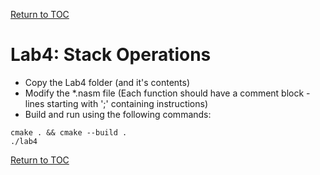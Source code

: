 <a href="https://github.com/CyberTrainingUSAF/06-Debugging-Assembly/blob/master/00-Table-of-Contents.md" rel="Return to TOC"> Return to TOC </a>

# Lab4: Stack Operations

* Copy the Lab4 folder (and it's contents)
* Modify the *.nasm file (Each function should have a comment block - lines starting with ';' containing instructions)
* Build and run using the following commands:

```
cmake . && cmake --build .
./lab4
```

<a href="https://github.com/CyberTrainingUSAF/06-Debugging-Assembly/blob/master/03_ASM_Basic_Operations/03_negative_bitwise.md" rel="Return to TOC"> Return to TOC </a>
